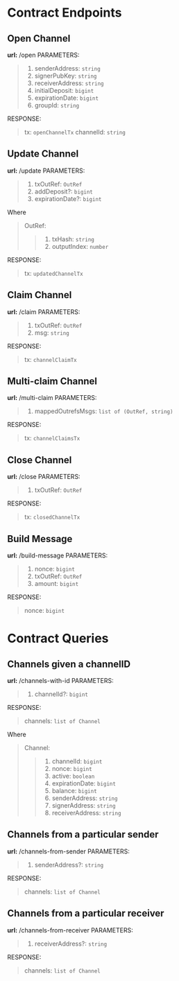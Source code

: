 # Contract Endpoints

## Open Channel

**url:** /open
PARAMETERS:

> 1. senderAddress: `string`
> 2. signerPubKey: `string`
> 3. receiverAddress: `string`
> 4. initialDeposit: `bigint`
> 5. expirationDate: `bigint`
> 6. groupId: `string`

RESPONSE:
> tx: `openChannelTx`
> channelId: `string`

## Update Channel
**url:** /update
PARAMETERS:

> 1. txOutRef: `OutRef`
> 2. addDeposit?: `bigint`
> 3. expirationDate?: `bigint`

Where
> OutRef:
>> 1. txHash: `string`
>> 2. outputIndex: `number`


RESPONSE:
> tx: `updatedChannelTx`

## Claim Channel
**url:** /claim
PARAMETERS:

> 1. txOutRef: `OutRef`
> 2. msg: `string`

RESPONSE:
> tx: `channelClaimTx`

## Multi-claim Channel
**url:** /multi-claim
PARAMETERS:

> 1. mappedOutrefsMsgs: `list of (OutRef, string)`

RESPONSE:
> tx: `channelClaimsTx`

## Close Channel
**url:** /close
PARAMETERS:

> 1. txOutRef: `OutRef`

RESPONSE:
> tx: `closedChannelTx`

## Build Message
**url:** /build-message
PARAMETERS:

> 1. nonce: `bigint`
> 2. txOutRef: `OutRef`
> 3. amount: `bigint`

RESPONSE:
> nonce: `bigint`

# Contract Queries

## Channels given a channelID
**url:** /channels-with-id
PARAMETERS:

> 1. channelId?: `bigint`

RESPONSE:
> channels: `list of Channel`

Where

> Channel:
>> 1. channelId: `bigint`
>> 2. nonce: `bigint`
>> 3. active: `boolean`
>> 4. expirationDate: `bigint`
>> 5. balance: `bigint`
>> 6. senderAddress: `string`
>> 7. signerAddress: `string`
>> 8. receiverAddress: `string`

## Channels from a particular sender
**url:** /channels-from-sender
PARAMETERS:

> 1. senderAddress?: `string`

RESPONSE:
> channels: `list of Channel`


## Channels from a particular receiver
**url:** /channels-from-receiver
PARAMETERS:

> 1. receiverAddress?: `string`

RESPONSE:
> channels: `list of Channel`
